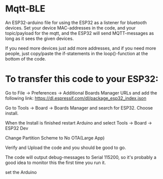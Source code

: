 # Mqtt-BLE

An ESP32-arduino file for using the ESP32 as a listener for bluetooth devices.
Set your device MAC-addresses in the code, and your topic/payload for the mqtt, 
and the ESP32 will send MQTT-messages as long as it sees the given devices.

If you need more devices just add more addresses, and if you need more people,
just copy/paste the if-statements in the loop()-function at the bottom of the code.

# To transfer this code to your ESP32:

Go to File -> Preferences -> Additional Boards Manager URLs and add the following link:
https://dl.espressif.com/dl/package_esp32_index.json

Go to Tools -> Board -> Boards Manager and search for ESP32. Choose install.

When the Install is finished restart Arduino and select
Tools -> Board -> ESP32 Dev

Change Partition Scheme to No OTA(Large App)

Verify and Upload the code and you should be good to go.

The code will output debug-messages to Serial 115200, so it's probably a good idea to monitor this the first time you run it.

set the Arduino 
